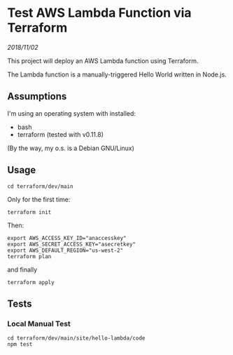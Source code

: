# Test AWS Lambda Function via Terraform

*2018/11/02*

This project will deploy an AWS Lambda function using Terraform.

The Lambda function is a manually-triggered Hello World written in Node.js.

## Assumptions

I'm using an operating system with installed:

- bash
- terraform (tested with v0.11.8)

(By the way, my o.s. is a Debian GNU/Linux)

## Usage

```
cd terraform/dev/main
```

Only for the first time:

```
terraform init
```

Then:

```
export AWS_ACCESS_KEY_ID="anaccesskey"
export AWS_SECRET_ACCESS_KEY="asecretkey"
export AWS_DEFAULT_REGION="us-west-2"
terraform plan
```

and finally

```
terraform apply
```

## Tests

### Local Manual Test

```
cd terraform/dev/main/site/hello-lambda/code
npm test
```
